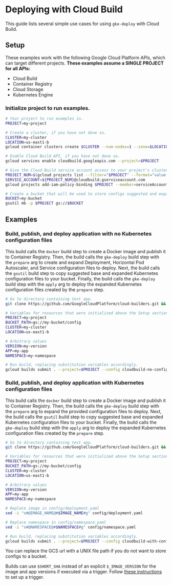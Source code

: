 # Deploying with Cloud Build

This guide lists several simple use cases for using `gke-deploy` with Cloud
Build.

## Setup

These examples work with the following Google Cloud Platform APIs, which can
target different projects. **These examples assume a SINGLE PROJECT for all
APIs:**

* Cloud Build
* Container Registry
* Cloud Storage
* Kubernetes Engine

### Initialize project to run examples.

```bash
# Your project to run examples in.
PROJECT=my-project

# Create a cluster, if you have not done so.
CLUSTER=my-cluster
LOCATION=us-east1-b
gcloud container clusters create $CLUSTER --num-nodes=1 --zone=$LOCATION --project=$PROJECT

# Enable Cloud Build API, if you have not done so.
gcloud services enable cloudbuild.googleapis.com --project=$PROJECT

# Give the Cloud Build service account access to your project's clusters, if you have not done so.
PROJECT_NUM=$(gcloud projects list --filter="$PROJECT" --format="value(PROJECT_NUMBER)" --project=$PROJECT)
SERVICE_ACCOUNT=${PROJECT_NUM}@cloudbuild.gserviceaccount.com
gcloud projects add-iam-policy-binding $PROJECT --member=serviceAccount:$SERVICE_ACCOUNT --role=roles/container.developer --project=$PROJECT

# Create a bucket that will be used to store configs suggested and expanded by gke-deploy.
BUCKET=my-bucket
gsutil mb -p $PROJECT gs://$BUCKET
```

## Examples

### Build, publish, and deploy application with no Kubernetes configuration files

This build calls the `docker` build step to create a Docker image and publish it to
Container Registry. Then, the build calls the `gke-deploy` build step with the
`prepare` arg to create and expand Deployment, Horizontal Pod Autoscaler, and Service
configuration files to deploy. Next, the build calls the `gsutil` build step to
copy suggested base and expanded Kubernetes configuration files to your bucket.
Finally, the build calls the `gke-deploy` build step with the `apply` arg to
deploy the expanded Kubernetes configuration files created by the `prepare` step.

```bash
# Go to directory containing test app.
git clone https://github.com/GoogleCloudPlatform/cloud-builders.git && cd cloud-builders/gke-deploy/doc/app

# Variables for resources that were initialized above the Setup section.
PROJECT=my-project
BUCKET_PATH=gs://my-bucket/config
CLUSTER=my-cluster
LOCATION=us-east1-b

# Arbitrary values
VERSION=my-version
APP=my-app
NAMESPACE=my-namespace

# Run build, replacing substitution variables accordingly.
gcloud builds submit . --project=$PROJECT --config cloudbuild-no-configs.yaml --substitutions=_IMAGE_NAME=gcr.io/$PROJECT/$APP,_IMAGE_VERSION=$VERSION,_GKE_CLUSTER=$CLUSTER,_GKE_LOCATION=$LOCATION,_K8S_APP_NAME=$APP,_K8S_NAMESPACE=$NAMESPACE,_OUTPUT_PATH=$BUCKET_PATH
```

### Build, publish, and deploy application with Kubernetes configuration files

This build calls the `docker` build step to create a Docker image and publish it to
Container Registry. Then, the build calls the `gke-deploy` build step with the
`prepare` arg to expand the provided configuration files to deploy. Next, the
build calls the `gsutil` build step to copy suggested base and expanded
Kubernetes configuration files to your bucket. Finally, the build calls the
`gke-deploy` build step with the `apply` arg to deploy the expanded Kubernetes
configuration files created by the `prepare` step.

```bash
# Go to directory containing test app.
git clone https://github.com/GoogleCloudPlatform/cloud-builders.git && cd cloud-builders/gke-deploy/doc/app

# Variables for resources that were initialized above the Setup section.
PROJECT=my-project
BUCKET_PATH=gs://my-bucket/config
CLUSTER=my-cluster
LOCATION=us-east1-b

# Arbitrary values
VERSION=my-version
APP=my-app
NAMESPACE=my-namespace

# Replace image in config/deployment.yaml
sed -i "s#@IMAGE_NAME@#$IMAGE_NAME#g" config/deployment.yaml

# Replace namespace in config/namespace.yaml
sed -i "s#@NAMESPACE@#$NAMESPACE#g" config/namespace.yaml

# Run build, replacing substitution variables accordingly.
gcloud builds submit . --project=$PROJECT --config cloudbuild-with-configs.yaml --substitutions=_IMAGE_NAME=gcr.io/$PROJECT/$APP,_IMAGE_VERSION=$VERSION,_GKE_CLUSTER=$CLUSTER,_GKE_LOCATION=$LOCATION,_K8S_YAML_PATH=config,_K8S_APP_NAME=$APP,_K8S_NAMESPACE=$NAMESPACE,_OUTPUT_PATH=$BUCKET_PATH
```

You can replace the GCS url with a UNIX file path if you do not
want to store configs to a bucket.

Builds can use `$SHORT_SHA` instead of an explicit `$_IMAGE_VERSION` for the
image and app versions if executed via a trigger. Follow [these
instructions](automated-deployments.md) to set up a trigger.
